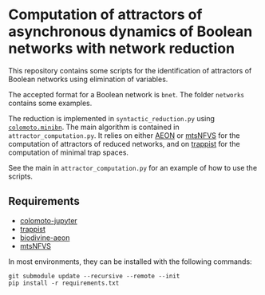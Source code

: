 # Computation of attractors of asynchronous dynamics of Boolean networks with network reduction

This repository contains some scripts for the identification of attractors of Boolean networks
using elimination of variables.

The accepted format for a Boolean network is `bnet`.
The folder `networks` contains some examples.

The reduction is implemented in `syntactic_reduction.py` using [`colomoto.minibn`](https://github.com/colomoto/colomoto-jupyter).
The main algorithm is contained in `attractor_computation.py`.
It relies on either [AEON](https://github.com/sybila/biodivine-boolean-models)
or [mtsNFVS](https://github.com/giang-trinh/mtsNFVS)
for the computation of attractors of reduced networks,
and on [trappist](https://github.com/soli/trap-spaces-as-siphons)
for the computation of minimal trap spaces.

See the main in `attractor_computation.py` for an example of how to use the scripts.

## Requirements
- [colomoto-jupyter](https://github.com/colomoto/colomoto-jupyter)
- [trappist](https://github.com/soli/trap-spaces-as-siphons)
- [biodivine-aeon](https://github.com/sybila/biodivine-boolean-models)
- [mtsNFVS](https://github.com/giang-trinh/mtsNFVS)

In most environments, they can be installed with the following commands:
```
git submodule update --recursive --remote --init
pip install -r requirements.txt
```
